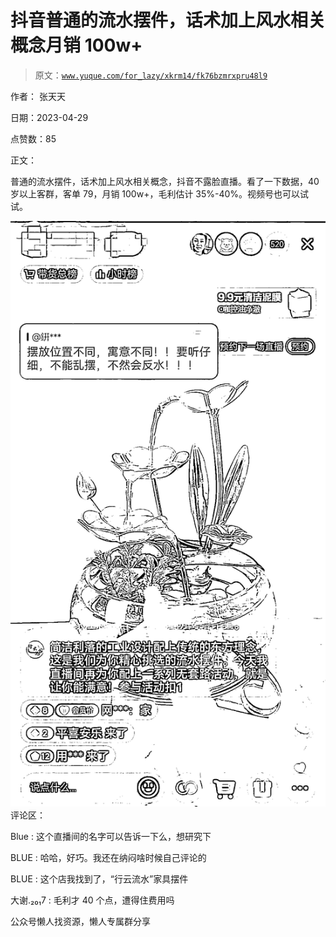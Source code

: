 # 抖音普通的流水摆件，话术加上风水相关概念月销 100w+

> 原文：[`www.yuque.com/for_lazy/xkrm14/fk76bzmrxpru48l9`](https://www.yuque.com/for_lazy/xkrm14/fk76bzmrxpru48l9)



作者： 张天天



日期：2023-04-29



点赞数：85

<ne-hole id="u4f0124a6" data-lake-id="u4f0124a6">

正文：



普通的流水摆件，话术加上风水相关概念，抖音不露脸直播。看了一下数据，40 岁以上客群，客单 79，月销 100w+，毛利估计 35%-40%。视频号也可以试试。



![](img/18a4011c3fdb54c22c6504b1d33e3c5a.png)  <ne-hole id="u8734e892" data-lake-id="u8734e892"><ne-p id="u52a210db" data-lake-id="u52a210db">评论区：



Blue : 这个直播间的名字可以告诉一下么，想研究下



BLUE : 哈哈，好巧。我还在纳闷啥时候自己评论的



BLUE : 这个店我找到了，“行云流水”家具摆件



大谢.₂₀₁7 : 毛利才 40 个点，遭得住费用吗

<ne-hole id="ua8c81d50" data-lake-id="ua8c81d50">

公众号懒人找资源，懒人专属群分享

</ne-hole></ne-hole></ne-p></ne-hole>